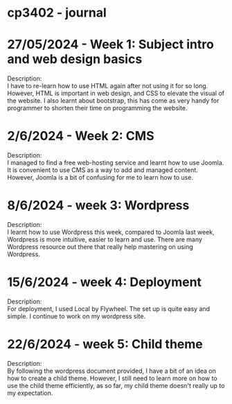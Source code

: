 # cp3402 - journal
# 27/05/2024 - Week 1: Subject intro and web design basics  

Description:  
I have to re-learn how to use HTML again after not using it for so long. However, HTML is important in web design, and CSS to elevate the visual of the website. I also learnt about bootstrap, this has come as very handy for programmer to shorten their time on programming the website.


# 2/6/2024 - Week 2: CMS

Description:  
I managed to find a free web-hosting service and learnt how to use Joomla. It is convenient to use CMS as a way to add and managed content. However, Joomla is a bit of confusing for me to learn how to use.

# 8/6/2024 - week 3: Wordpress

Description:  
I learnt how to use Wordpress this week, compared to Joomla last week, Wordpress is more intuitive, easier to learn and use. There are many Wordpress resource out there that really help mastering on using Wordpress.

# 15/6/2024 - week 4: Deployment

Description:  
For deployment, I used Local by Flywheel. The set up is quite easy and simple. I continue to work on my wordpress site.

# 22/6/2024 - week 5: Child theme

Description:  
By following the wordpress document provided, I have a bit of an idea on how to create a child theme. However, I still need to learn more on how to use the child theme efficiently, as so far, my child theme doesn't really up to my expectation. 
